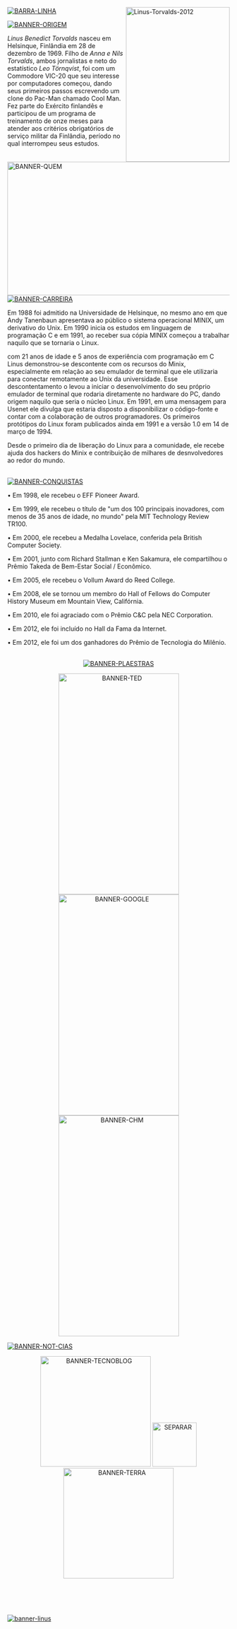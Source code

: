 <a href='https://postimg.cc/Xr9mHsDM'><img src='https://i.postimg.cc/wjrzBPXB/Linus-Torvalds-2012.webp' height="350px" width="235,16px" align="right" alt='Linus-Torvalds-2012'/> 

<a href='https://postimages.org/'><img src='https://i.postimg.cc/g0D7Mcdj/BANNER-QUEM.png' height="302px" width="700px" align="left" alt='BANNER-QUEM'/></a>
  
<a href='https://postimg.cc/kDgNgCz1'><img src='https://i.postimg.cc/FFjTGsZ4/BARRA-LINHA.png' alt='BARRA-LINHA'/></a>



<a href='https://postimg.cc/Rq4T4zv8'><img src='https://i.postimg.cc/c18k7s2s/BANNER-ORIGEM.png'  alt='BANNER-ORIGEM'/></a>


<i>Linus Benedict Torvalds</i> nasceu em Helsinque, Finlândia em
28 de dezembro de 1969. Filho de <i>Anna e Nils Torvalds</i>, ambos jornalistas e neto do estatístico
<i>Leo Törnqvist</i>, foi com um Commodore VIC-20 que seu interesse por
computadores começou, dando seus primeiros passos escrevendo um 
clone do Pac-Man chamado Cool Man. Fez parte do Exército finlandês e participou de um programa de treinamento 
de onze meses para atender aos critérios obrigatórios de serviço militar da Finlândia, período no qual
interrompeu seus estudos.<br><br>


<a href='https://postimg.cc/NKf8T8Kx'><img src='https://i.postimg.cc/K8t06JFC/BANNER-CARREIRA.png'  alt='BANNER-CARREIRA'/></a>


  Em 1988 foi admitido na Universidade de Helsinque, no mesmo ano
em que Andy Tanenbaun apresentava ao público o sistema 
operacional MINIX, um derivativo do Unix. Em 1990 inicia os estudos
em linguagem de programação C e em 1991, ao receber sua cópia MINIX
começou a trabalhar naquilo que se tornaria o Linux.

com 21 anos de idade e 5 anos de experiência com programação em C
Linus demonstrou-se descontente com os recursos do Minix, especialmente
em relação ao seu emulador de terminal que ele utilizaria para conectar
remotamente ao Unix da universidade. Esse descontentamento o levou
a iniciar o desenvolvimento do seu próprio emulador de terminal 
que rodaria diretamente no hardware do PC, dando origem naquilo
que seria o núcleo Linux. Em 1991, em uma mensagem para Usenet
ele divulga que estaria disposto a disponibilizar o código-fonte
e contar com a colaboração de outros programadores. Os primeiros
protótipos do Linux foram publicados ainda em 1991 e a versão
1.0 em 14 de março de 1994.

Desde o primeiro dia de liberação do Linux para a comunidade, ele recebe ajuda dos 
hackers do Minix e contribuição de milhares de desnvolvedores ao
redor do mundo.<br><br>

<a href='https://postimg.cc/K4PsDNYX' ><img src='https://i.postimg.cc/66gJwbJQ/BANNER-CONQUISTAS.png' alt='BANNER-CONQUISTAS'/></a>

• Em 1998, ele recebeu o EFF Pioneer Award.

• Em 1999, ele recebeu o título de "um dos 100 principais inovadores, com menos de 35 anos de idade, no mundo" pela MIT Technology Review TR100.

• Em 2000, ele recebeu a Medalha Lovelace, conferida pela British Computer Society.

• Em 2001, junto com Richard Stallman e Ken Sakamura, ele compartilhou o Prêmio Takeda de Bem-Estar Social / Econômico.

• Em 2005, ele recebeu o Vollum Award do Reed College.

• Em 2008, ele se tornou um membro do Hall of Fellows do Computer History Museum em Mountain View, Califórnia.

• Em 2010, ele foi agraciado com o Prêmio C&C pela NEC Corporation.

• Em 2012, ele foi incluído no Hall da Fama da Internet.

• Em 2012, ele foi um dos ganhadores do Prêmio de Tecnologia do Milênio.<br><br>


<p align='center'>
<a href='https://postimg.cc/cKWcCqQr'><img src='https://i.postimg.cc/fbtqHDyj/BANNER-PLAESTRAS.png' alt='BANNER-PLAESTRAS'/></a>

<p align='center'>
<a href='https://youtu.be/o8NPllzkFhE'><img src='https://i.postimg.cc/TwyktVd3/BANNER-TED.png' height="500px" width="273,84px" alt='BANNER-TED'/></a><a href='https://youtu.be/4XpnKHJAok8'><img src='https://i.postimg.cc/fLKBH5dm/BANNER-GOOGLE.png' height="500px" width="273,84px" alt='BANNER-GOOGLE'/></a><a href='https://youtu.be/WVTWCPoUt8w'><img src='https://i.postimg.cc/631Xvpyk/BANNER-CHM.png' height="500px" width="273,84px" alt='BANNER-CHM'/></a>



<a href='https://postimg.cc/LnzYXJv3'><img src='https://i.postimg.cc/SNPWg8M3/BANNER-NOT-CIAS.png' alt='BANNER-NOT-CIAS'/></a>

<p align='center'>  
<a href='https://tecnoblog.net/noticias/2022/06/28/o-linux-e-feito-em-c-mas-linus-torvalds-ja-fala-em-usar-a-linguagem-rust/' target='_blank'><img src='https://i.postimg.cc/FKZKDvwH/BANNER-TECNOBLOG.png' height="250px" width="250px" alt='BANNER-TECNOBLOG'/></a> 
<a href='https://postimg.cc/yDFpXnLD'><img src='https://i.postimg.cc/fRF4srXf/SEPARAR.png' height="100px" width="100px" alt='SEPARAR'/></a>
<a href='https://www.terra.com.br/byte/linux-519-linus-torvalds-usa-macbook-air-m2-para-lancar-a-nova-versao,ae9e79facfb1dbaf10dc455fdd086e4fd6zrpgex.html'><img src='https://i.postimg.cc/FR6NBHpN/BANNER-TERRA.png' height="250px" width="250px" alt='BANNER-TERRA'/></a><br><br>

<br><br><br><a href='https://postimg.cc/rDg7WQnq'><img src='https://i.postimg.cc/rpLTBH5R/banner-linus.png' alt='banner-linus'/></a>

